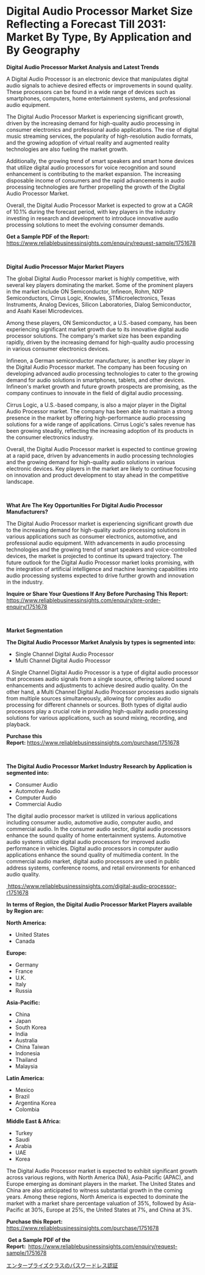 <p><h1>Digital Audio Processor Market Size Reflecting a Forecast Till 2031: Market By Type, By Application and By Geography</h1></p><p><strong>Digital Audio Processor Market Analysis and Latest Trends</strong></p>
<p><p>A Digital Audio Processor is an electronic device that manipulates digital audio signals to achieve desired effects or improvements in sound quality. These processors can be found in a wide range of devices such as smartphones, computers, home entertainment systems, and professional audio equipment.</p><p>The Digital Audio Processor Market is experiencing significant growth, driven by the increasing demand for high-quality audio processing in consumer electronics and professional audio applications. The rise of digital music streaming services, the popularity of high-resolution audio formats, and the growing adoption of virtual reality and augmented reality technologies are also fueling the market growth.</p><p>Additionally, the growing trend of smart speakers and smart home devices that utilize digital audio processors for voice recognition and sound enhancement is contributing to the market expansion. The increasing disposable income of consumers and the rapid advancements in audio processing technologies are further propelling the growth of the Digital Audio Processor Market.</p><p>Overall, the Digital Audio Processor Market is expected to grow at a CAGR of 10.1% during the forecast period, with key players in the industry investing in research and development to introduce innovative audio processing solutions to meet the evolving consumer demands.</p></p>
<p><strong>Get a Sample PDF of the Report:&nbsp;</strong> <a href="https://www.reliablebusinessinsights.com/enquiry/request-sample/1751678">https://www.reliablebusinessinsights.com/enquiry/request-sample/1751678</a></p>
<p>&nbsp;</p>
<p><strong>Digital Audio Processor Major Market Players</strong></p>
<p><p>The global Digital Audio Processor market is highly competitive, with several key players dominating the market. Some of the prominent players in the market include ON Semiconductor, Infineon, Rohm, NXP Semiconductors, Cirrus Logic, Knowles, STMicroelectronics, Texas Instruments, Analog Devices, Silicon Laboratories, Dialog Semiconductor, and Asahi Kasei Microdevices.</p><p>Among these players, ON Semiconductor, a U.S.-based company, has been experiencing significant market growth due to its innovative digital audio processor solutions. The company's market size has been expanding rapidly, driven by the increasing demand for high-quality audio processing in various consumer electronics devices.</p><p>Infineon, a German semiconductor manufacturer, is another key player in the Digital Audio Processor market. The company has been focusing on developing advanced audio processing technologies to cater to the growing demand for audio solutions in smartphones, tablets, and other devices. Infineon's market growth and future growth prospects are promising, as the company continues to innovate in the field of digital audio processing.</p><p>Cirrus Logic, a U.S.-based company, is also a major player in the Digital Audio Processor market. The company has been able to maintain a strong presence in the market by offering high-performance audio processing solutions for a wide range of applications. Cirrus Logic's sales revenue has been growing steadily, reflecting the increasing adoption of its products in the consumer electronics industry.</p><p>Overall, the Digital Audio Processor market is expected to continue growing at a rapid pace, driven by advancements in audio processing technologies and the growing demand for high-quality audio solutions in various electronic devices. Key players in the market are likely to continue focusing on innovation and product development to stay ahead in the competitive landscape.</p></p>
<p>&nbsp;</p>
<p><strong>What Are The Key Opportunities For Digital Audio Processor Manufacturers?</strong></p>
<p><p>The Digital Audio Processor market is experiencing significant growth due to the increasing demand for high-quality audio processing solutions in various applications such as consumer electronics, automotive, and professional audio equipment. With advancements in audio processing technologies and the growing trend of smart speakers and voice-controlled devices, the market is projected to continue its upward trajectory. The future outlook for the Digital Audio Processor market looks promising, with the integration of artificial intelligence and machine learning capabilities into audio processing systems expected to drive further growth and innovation in the industry.</p></p>
<p><strong>Inquire or Share Your Questions If Any Before Purchasing This Report:</strong> <a href="https://www.reliablebusinessinsights.com/enquiry/pre-order-enquiry/1751678">https://www.reliablebusinessinsights.com/enquiry/pre-order-enquiry/1751678</a></p>
<p>&nbsp;</p>
<p><strong>Market Segmentation</strong></p>
<p><strong>The Digital Audio Processor Market Analysis by types is segmented into:</strong></p>
<p><ul><li>Single Channel Digital Audio Processor</li><li>Multi Channel Digital Audio Processor</li></ul></p>
<p><p>A Single Channel Digital Audio Processor is a type of digital audio processor that processes audio signals from a single source, offering tailored sound enhancements and adjustments to achieve desired audio quality. On the other hand, a Multi Channel Digital Audio Processor processes audio signals from multiple sources simultaneously, allowing for complex audio processing for different channels or sources. Both types of digital audio processors play a crucial role in providing high-quality audio processing solutions for various applications, such as sound mixing, recording, and playback.</p></p>
<p><strong>Purchase this Report:&nbsp;</strong><a href="https://www.reliablebusinessinsights.com/purchase/1751678">https://www.reliablebusinessinsights.com/purchase/1751678</a></p>
<p>&nbsp;</p>
<p><strong>The Digital Audio Processor Market Industry Research by Application is segmented into:</strong></p>
<p><ul><li>Consumer Audio</li><li>Automotive Audio</li><li>Computer Audio</li><li>Commercial Audio</li></ul></p>
<p><p>The digital audio processor market is utilized in various applications including consumer audio, automotive audio, computer audio, and commercial audio. In the consumer audio sector, digital audio processors enhance the sound quality of home entertainment systems. Automotive audio systems utilize digital audio processors for improved audio performance in vehicles. Digital audio processors in computer audio applications enhance the sound quality of multimedia content. In the commercial audio market, digital audio processors are used in public address systems, conference rooms, and retail environments for enhanced audio quality.</p></p>
<p><a href="https://www.reliablebusinessinsights.com/digital-audio-processor-r1751678">&nbsp;https://www.reliablebusinessinsights.com/digital-audio-processor-r1751678</a></p>
<p><strong>In terms of Region, the Digital Audio Processor Market Players available by Region are:</strong></p>
<p>
    <p> <strong> North America: </strong>
        <ul>
            <li>United States</li>
            <li>Canada</li>
        </ul>
        </p> 
    <p> <strong> Europe: </strong>
        <ul>
            <li>Germany</li>
            <li>France</li>
            <li>U.K.</li>
            <li>Italy</li>
            <li>Russia</li>
        </ul>
        </p> 
    <p> <strong> Asia-Pacific: </strong>
        <ul>
            <li>China</li>
            <li>Japan</li>
            <li>South Korea</li>
            <li>India</li>
            <li>Australia</li>
            <li>China Taiwan</li>
            <li>Indonesia</li>
            <li>Thailand</li>
            <li>Malaysia</li>
        </ul>
        </p> 
    <p> <strong> Latin America: </strong>
        <ul>
            <li>Mexico</li>
            <li>Brazil</li>
            <li>Argentina Korea</li>
            <li>Colombia</li>
        </ul>
        </p> 
    <p> <strong> Middle East & Africa: </strong>
        <ul>
            <li>Turkey</li>
            <li>Saudi</li>
            <li>Arabia</li>
            <li>UAE</li>
            <li>Korea</li>
        </ul>
    </p>
    </p>
<p><p>The Digital Audio Processor market is expected to exhibit significant growth across various regions, with North America (NA), Asia-Pacific (APAC), and Europe emerging as dominant players in the market. The United States and China are also anticipated to witness substantial growth in the coming years. Among these regions, North America is expected to dominate the market with a market share percentage valuation of 35%, followed by Asia-Pacific at 30%, Europe at 25%, the United States at 7%, and China at 3%.</p></p>
<p><strong>Purchase this Report: </strong><a href="https://www.reliablebusinessinsights.com/purchase/1751678">https://www.reliablebusinessinsights.com/purchase/1751678</a></p>
<p>&nbsp;<strong>Get a Sample PDF of the Report:&nbsp;&nbsp;</strong><a href="https://www.reliablebusinessinsights.com/enquiry/request-sample/1751678">https://www.reliablebusinessinsights.com/enquiry/request-sample/1751678</a></p>
<p><strong></strong></p>
<p><p><a href="https://medium.com/@frankfurter35566/%E6%AC%A1%E3%81%AE%E6%96%87%E7%AB%A0%E3%82%92%E6%97%A5%E6%9C%AC%E8%AA%9E%E3%81%AB%E7%BF%BB%E8%A8%B3%E3%81%97%E3%81%A6%E3%81%8F%E3%81%A0%E3%81%95%E3%81%84-%E5%9C%B0%E5%9F%9F-%E8%A3%BD%E5%93%81-%E3%82%A8%E3%83%B3%E3%83%89-%E3%83%A6%E3%83%BC%E3%82%B9%E5%88%A5%E3%81%AE%E3%82%B0%E3%83%AD%E3%83%BC%E3%83%90%E3%83%AB%E3%82%A8%E3%83%B3%E3%82%BF%E3%83%BC%E3%83%97%E3%83%A9%E3%82%A4%E3%82%BA%E7%B4%9A%E3%83%91%E3%82%B9%E3%83%AF%E3%83%BC%E3%83%89%E3%83%AC%E3%82%B9%E8%AA%8D%E8%A8%BC%E5%B8%82%E5%A0%B4%E3%81%AE%E7%8A%B6%E6%B3%81-2024%E5%B9%B4-2031%E5%B9%B4-%E3%81%8A%E3%82%88%E3%81%B3%E4%BA%88%E6%B8%AC-c1b792024caa">エンタープライズクラスのパスワードレス認証</a></p></p>